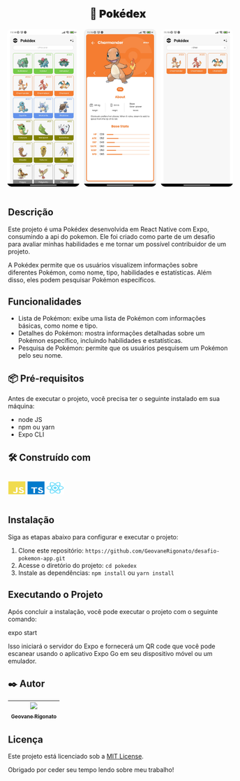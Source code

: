 <div style="display:flex; justify-content:center; font-weight:900; font-size:25px; margin-bottom:20px">
🔗 Pokédex
</div>
<div style="display: flex; justify-content: center; gap:10px;"><br>
  <img align="center" style="border-radius:10px" alt="ts" height="13%" width="33%" src="pokedex/assets/telaInicial.jpg">
  <img align="center" style="border-radius:10px" alt="Js" height="13%" width="33%" src="pokedex/assets/detailCharmander.jpg">
  <img align="center" style="border-radius:10px" alt="NodeJS" height="13%" width="33%" src="pokedex/assets/searchChar.jpg">
</div><br>

## Descrição

Este projeto é uma Pokédex desenvolvida em React Native com Expo, consumindo a api do pokemon. Ele foi criado como parte de um desafio para avaliar minhas habilidades e me tornar um possível contribuidor de um projeto.

A Pokédex permite que os usuários visualizem informações sobre diferentes Pokémon, como nome, tipo, habilidades e estatísticas. Além disso, eles podem pesquisar Pokémon específicos.

## Funcionalidades

- Lista de Pokémon: exibe uma lista de Pokémon com informações básicas, como nome e tipo.
- Detalhes do Pokémon: mostra informações detalhadas sobre um Pokémon específico, incluindo habilidades e estatísticas.
- Pesquisa de Pokémon: permite que os usuários pesquisem um Pokémon pelo seu nome.

## 📦 Pré-requisitos

Antes de executar o projeto, você precisa ter o seguinte instalado em sua máquina:
- node JS
- npm ou yarn
- Expo CLI

## 🛠️ Construído com

<div style="display: inline_block"><br>
  <img align="center" alt="Js" height="30" width="40" src="https://raw.githubusercontent.com/devicons/devicon/master/icons/javascript/javascript-plain.svg">
  <img align="center" alt="ts" height="30" width="40" src="https://raw.githubusercontent.com/devicons/devicon/master/icons/typescript/typescript-plain.svg">
  <img align="center" alt="NodeJS" height="30" width="40" src="https://raw.githubusercontent.com/devicons/devicon/master/icons/react/react-original.svg">
</div><br>

## Instalação

Siga as etapas abaixo para configurar e executar o projeto:

1. Clone este repositório: `https://github.com/GeovaneRigonato/desafio-pokemon-app.git`
2. Acesse o diretório do projeto: `cd pokedex`
3. Instale as dependências: `npm install` ou `yarn install`

## Executando o Projeto

Após concluir a instalação, você pode executar o projeto com o seguinte comando:

expo start

Isso iniciará o servidor do Expo e fornecerá um QR code que você pode escanear usando o aplicativo Expo Go em seu dispositivo móvel ou um emulador.

## ✒️ Autor

| [<img src="https://avatars.githubusercontent.com/u/82893740?v=4" width=115><br><sub>Geovane Rigonato</sub>](https://github.com/GeovaaneRigonato) |
| :---: |

## Licença
Este projeto está licenciado sob a [MIT License](LICENSE).

Obrigado por ceder seu tempo lendo sobre meu trabalho!
